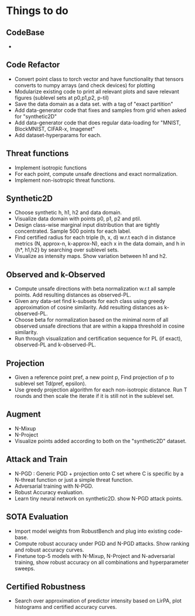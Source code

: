 # Things to do
 
## CodeBase 
 - 
 
## Code Refactor 
 - Convert point class to torch vector and have functionality that tensors converts to numpy arrays (and check devices) for plotting 
 - Modularize existing code to print all relevant plots and save relevant figures (sublevel sets at p0,p1,p2, p-til)
 - Save the data domain as a data set. with a tag of "exact partition"
 - Add data-generator code that fixes and samples from grid when asked for "synthetic2D"
 - Add data-generator code that does regular data-loading for "MNIST, BlockMNIST, CIFAR-x, Imagenet"
 - Add dataset-hyperparams for each. 
 
## Threat functions 
 - Implement isotropic functions
 - For each point, compute unsafe directions and exact normalization. 
 - Implement non-isotropic threat functions. 
 
## Synthetic2D
 - Choose synthetic h, h1, h2 and data domain. 
 - Visualize data domain with points p0, p1, p2 and ptil. 
 - Design class-wise marginal input distribution that are tightly concentrated. Sample 500 points for each label. 
 - Find certified radius for each triple (h, x, d) w.r.t each d in distance metrics (N, approx-n, k-approx-N), each x in the data domain, and h in {h*, h1,h2} by searching over sublevel sets. 
 - Visualize as intensity maps. Show variation between h1 and h2. 
 
## Observed and k-Observed
 - Compute unsafe directions with beta normalization w.r.t all sample points. Add resulting distances as observed-PL. 
 - Given any data-set find k-subsets for each class using greedy approximation of cosine similarity. Add resulting distances as k-observed-PL. 
 - Choose beta for normalization based on the minimal norm of all observed unsafe directions that are within a kappa threshold in cosine similarity. 
 - Run through visualization and certification sequence for PL (if exact), observed-PL and k-observed-PL. 
 
## Projection
 - Given a reference point pref, a new point p, Find projection of p to sublevel set Td(pref, epsilon). 
 - Use greedy projection algorithm for each non-isotropic distance. Run T rounds and then scale the iterate if it is still not in the sublevel set. 
 
## Augment
 - N-Mixup 
 - N-Project
 - Visualize points added according to both on the "synthetic2D" dataset. 
 
## Attack and Train
 - N-PGD : Generic PGD + projection onto C set where C is specific by a N-threat function or just a simple threat function. 
 - Adversarial training with N-PGD. 
 - Robust Accuracy evaluation. 
 - Learn tiny neural network on synthetic2D. show N-PGD attack points. 
 
## SOTA Evaluation
 - Import model weights from RobustBench and plug into existing code-base. 
 - Compute robust accuracy under PGD and N-PGD attacks. Show ranking and robust accuracy curves. 
 - Finetune top-5 models with N-Mixup, N-Project and N-adversarial training, show robust accuracy on all combinations and hyperparameter sweeps. 
 
 
## Certified Robustness  
 - Search over approximation of predictor intensity based on LirPA, plot histograms and certified accuracy curves. 
 
